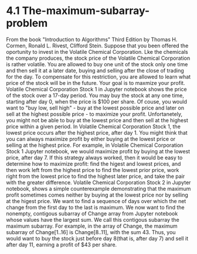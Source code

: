 # 4.1 The-maximum-subarray-problem
From the book "Introduction to Algorithms" Third Edition by Thomas H. Cormen, Ronald L. Rivest, Clifford Stein.
Suppose that you been offered the oportunity to invest in the Volatile Chemical Corporation. Lke the chemicals the company produces, the stock price of the Volatile Chemical Corporation is rather volatile. You are allowed  to buy  one unit of the stock  only one time and then sell it at a later date, buying and selling after the close of trading for the day. To compensate for this restriction, you are allowed  to learn  what price of the stock will be in the future.
Your goal is to maxmize your profit. Volatile Chemical Corporation Stock 1 in Jupyter notebook shows the price of the stock  over a 17-day period. You may buy the stock at any one time, starting after day 0, when the price is $100 per share. Of couse, you would want to "buy low, sell high" - buy at the lowest possible price and later on sell at the highest possible price - to maximize your profit. Unfortanetely, you might not be able to buy at the lowest price and then sell at the highest price within a given period. In Volatile Chemical Corporation Stock 1, the lowest price occurs after the highest price, after day 1.
You might think that you can always maximize profit by either buying at the lowest price or selling at the highest price. For example, in Volatile Chemical Corporation Stock 1 Jupyter notebook, we would maximize profit by buying at the lowest price, after day 7. If this strategy always worked, then it would be easy to determine how to maximize profit: find the higest and lowest prices, and then work left from the highest price to find the lowest prior price, work right from the lowest price to find the highest later price, and take the pair with the greater difference.
Volatile Chemical Corporation Stock 2 in Jupyter notebook, shows a simple counterexample demonstrating that the maximum profit sometimes comes neither by buying at the lowest price nor by selling at the higest price.
We want to find a sequence of days over which the net change from the first day to the last is maximum. We now want to find the nonempty, contigous subarray of Change array from Jupyter notebook whose values have the largest sum. We call this contigous subarray the maximum subarray. For example, in the array of Change, the maximum subarray of Change[1..16] is Change[8..11], with the sum 43. Thus, you would want to buy the stock just before day 8(that is, after day 7) and sell it after day 11, earning a profit of $43 per share.
